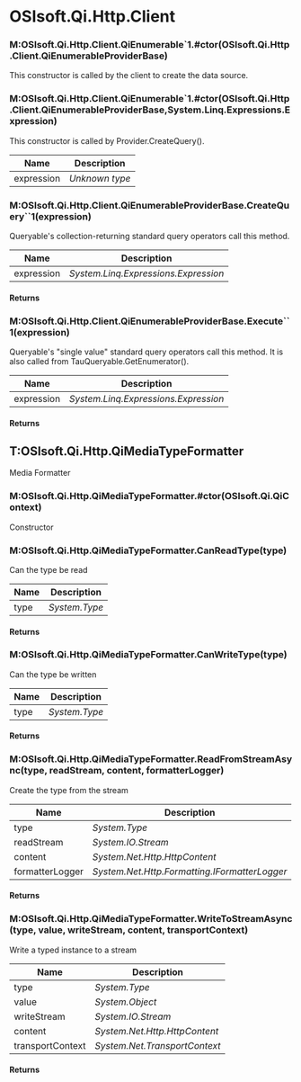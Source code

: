 
# OSIsoft.Qi.Http.Client


### M:OSIsoft.Qi.Http.Client.QiEnumerable`1.#ctor(OSIsoft.Qi.Http.Client.QiEnumerableProviderBase)

This constructor is called by the client to create the data source.


### M:OSIsoft.Qi.Http.Client.QiEnumerable`1.#ctor(OSIsoft.Qi.Http.Client.QiEnumerableProviderBase,System.Linq.Expressions.Expression)

This constructor is called by Provider.CreateQuery().

| Name | Description |
| ---- | ----------- |
| expression | *Unknown type*<br> |

### M:OSIsoft.Qi.Http.Client.QiEnumerableProviderBase.CreateQuery``1(expression)

Queryable's collection-returning standard query operators call this method.

| Name | Description |
| ---- | ----------- |
| expression | *System.Linq.Expressions.Expression*<br> |


#### Returns




### M:OSIsoft.Qi.Http.Client.QiEnumerableProviderBase.Execute``1(expression)

Queryable's "single value" standard query operators call this method. It is also called from TauQueryable.GetEnumerator().

| Name | Description |
| ---- | ----------- |
| expression | *System.Linq.Expressions.Expression*<br> |


#### Returns




## T:OSIsoft.Qi.Http.QiMediaTypeFormatter

Media Formatter


### M:OSIsoft.Qi.Http.QiMediaTypeFormatter.#ctor(OSIsoft.Qi.QiContext)

Constructor


### M:OSIsoft.Qi.Http.QiMediaTypeFormatter.CanReadType(type)

Can the type be read

| Name | Description |
| ---- | ----------- |
| type | *System.Type*<br> |


#### Returns




### M:OSIsoft.Qi.Http.QiMediaTypeFormatter.CanWriteType(type)

Can the type be written

| Name | Description |
| ---- | ----------- |
| type | *System.Type*<br> |


#### Returns




### M:OSIsoft.Qi.Http.QiMediaTypeFormatter.ReadFromStreamAsync(type, readStream, content, formatterLogger)

Create the type from the stream

| Name | Description |
| ---- | ----------- |
| type | *System.Type*<br> |
| readStream | *System.IO.Stream*<br> |
| content | *System.Net.Http.HttpContent*<br> |
| formatterLogger | *System.Net.Http.Formatting.IFormatterLogger*<br> |


#### Returns




### M:OSIsoft.Qi.Http.QiMediaTypeFormatter.WriteToStreamAsync(type, value, writeStream, content, transportContext)

Write a typed instance to a stream

| Name | Description |
| ---- | ----------- |
| type | *System.Type*<br> |
| value | *System.Object*<br> |
| writeStream | *System.IO.Stream*<br> |
| content | *System.Net.Http.HttpContent*<br> |
| transportContext | *System.Net.TransportContext*<br> |


#### Returns



